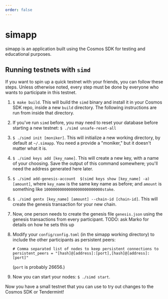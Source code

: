 ```yaml
---
order: false
---
```


# simapp

simapp is an application built using the Cosmos SDK for testing and educational purposes. 

## Running testnets with `simd` 

If you want to spin up a quick testnet with your friends, you can follow these steps. 
Unless otherwise noted, every step must be done by everyone who wants to participate
in this testnet.

1. `$ make build`. This will build the `simd` binary and install it in your Cosmos SDK repo, 
    inside a new `build` directory. The following instructions are run from inside 
    that directory. 
2. If you've run `simd` before, you may need to reset your database before starting a new
    testnet: `$ ./simd unsafe-reset-all` 
3. `$ ./simd init [moniker]`. This will initialize a new working directory, by default at 
    `~/.simapp`. You need a provide a "moniker," but it doesn't matter what it is.
4. `$ ./simd keys add [key_name]`. This will create a new key, with a name of your choosing. 
    Save the output of this command somewhere; you'll need the address generated here later.
5. `$ ./simd add-genesis-account  $(simd keys show [key_name] -a) [amount]`, where `key_name`
    is the same key name as before; and `amount` is something like `10000000000000000000000000stake`.
6. `$ ./simd gentx [key_name] [amount] --chain-id [chain-id]`. This will create the
    genesis transaction for your new chain. 
7. Now, one person needs to create the genesis file `genesis.json` using the genesis transactions 
   from every participant. TODO: ask Marko for details on how he sets this up 
8. Modify your `config/config.toml` (in the simapp working directory) to include the other participants as
    persistent peers:

    ```
    # Comma separated list of nodes to keep persistent connections to
    persistent_peers = "[hash]@[address]:[port],[hash]@[address]:[port]"
    ```

    (`port` is probably 26656.)
9. Now you can start your nodes: `$ ./simd start`. 

Now you have a small testnet that you can use to try out changes to the Cosmos SDK or Tendermint! 